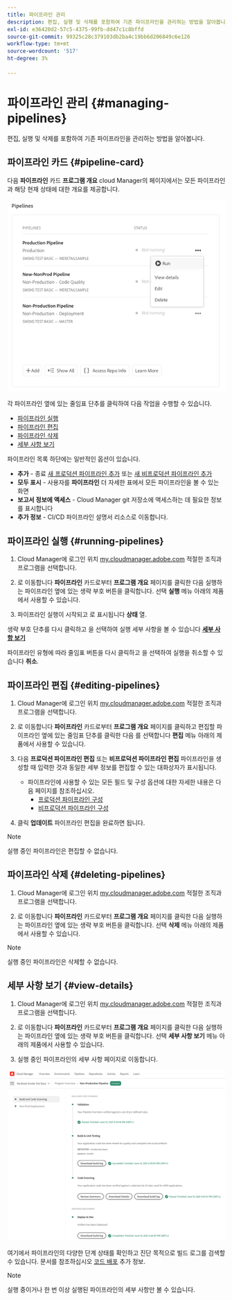 ```yaml
---
title: 파이프라인 관리
description: 편집, 실행 및 삭제를 포함하여 기존 파이프라인을 관리하는 방법을 알아봅니다.
exl-id: e36420d2-57c5-4375-99fb-dd47c1c8bffd
source-git-commit: 99325c28c379103db2ba4c19bb6d206849c6e126
workflow-type: tm+mt
source-wordcount: '517'
ht-degree: 3%

---
```



# 파이프라인 관리 {#managing-pipelines}

편집, 실행 및 삭제를 포함하여 기존 파이프라인을 관리하는 방법을 알아봅니다.

## 파이프라인 카드 {#pipeline-card}

다음 **파이프라인** 카드 **프로그램 개요** cloud Manager의 페이지에서는 모든 파이프라인과 해당 현재 상태에 대한 개요를 제공합니다.

![Cloud Manager의 파이프라인 카드](/help/assets/configure-pipelines/pipelines-card.png)

각 파이프라인 옆에 있는 줄임표 단추를 클릭하여 다음 작업을 수행할 수 있습니다.

* [파이프라인 실행](#running-pipelines)
* [파이프라인 편집](#editing-pipelines)
* [파이프라인 삭제](#deleting-pipelines)
* [세부 사항 보기](#view-details)

파이프라인 목록 하단에는 일반적인 옵션이 있습니다.

* **추가** - 종료 [새 프로덕션 파이프라인 추가](/help/using/production-pipelines.md) 또는 [새 비프로덕션 파이프라인 추가](/help/using/non-production-pipelines.md)
* **모두 표시** - 사용자를 **파이프라인** 더 자세한 표에서 모든 파이프라인을 볼 수 있는 화면
* **보고서 정보에 액세스** - Cloud Manager git 저장소에 액세스하는 데 필요한 정보를 표시합니다
* **추가 정보** - CI/CD 파이프라인 설명서 리소스로 이동합니다.

## 파이프라인 실행 {#running-pipelines}

1. Cloud Manager에 로그인 위치 [my.cloudmanager.adobe.com](https://my.cloudmanager.adobe.com/) 적절한 조직과 프로그램을 선택합니다.

1. 로 이동합니다 **파이프라인** 카드로부터 **프로그램 개요** 페이지를 클릭한 다음 실행하는 파이프라인 옆에 있는 생략 부호 버튼을 클릭합니다. 선택 **실행** 메뉴 아래의 제품에서 사용할 수 있습니다.

1. 파이프라인 실행이 시작되고 로 표시됩니다 **상태** 열.

생략 부호 단추를 다시 클릭하고 을 선택하여 실행 세부 사항을 볼 수 있습니다 **[세부 사항 보기](#view-details)**

파이프라인 유형에 따라 줄임표 버튼을 다시 클릭하고 을 선택하여 실행을 취소할 수 있습니다 **취소**.

## 파이프라인 편집 {#editing-pipelines}

1. Cloud Manager에 로그인 위치 [my.cloudmanager.adobe.com](https://my.cloudmanager.adobe.com/) 적절한 조직과 프로그램을 선택합니다.

1. 로 이동합니다 **파이프라인** 카드로부터 **프로그램 개요** 페이지를 클릭하고 편집할 파이프라인 옆에 있는 줄임표 단추를 클릭한 다음 를 선택합니다 **편집** 메뉴 아래의 제품에서 사용할 수 있습니다.

1. 다음 **프로덕션 파이프라인 편집** 또는 **비프로덕션 파이프라인 편집** 파이프라인을 생성할 때 입력한 것과 동일한 세부 정보를 편집할 수 있는 대화상자가 표시됩니다.

   * 파이프라인에 사용할 수 있는 모든 필드 및 구성 옵션에 대한 자세한 내용은 다음 페이지를 참조하십시오.
      * [프로덕션 파이프라인 구성](/help/using/production-pipelines.md)
      * [비프로덕션 파이프라인 구성](/help/using/non-production-pipelines.md)

1. 클릭 **업데이트** 파이프라인 편집을 완료하면 됩니다.

>[!NOTE]
>
>실행 중인 파이프라인은 편집할 수 없습니다.

## 파이프라인 삭제 {#deleting-pipelines}

1. Cloud Manager에 로그인 위치 [my.cloudmanager.adobe.com](https://my.cloudmanager.adobe.com/) 적절한 조직과 프로그램을 선택합니다.

1. 로 이동합니다 **파이프라인** 카드로부터 **프로그램 개요** 페이지를 클릭한 다음 실행하는 파이프라인 옆에 있는 생략 부호 버튼을 클릭합니다. 선택 **삭제** 메뉴 아래의 제품에서 사용할 수 있습니다.

>[!NOTE]
>
>실행 중인 파이프라인은 삭제할 수 없습니다.

## 세부 사항 보기 {#view-details}

1. Cloud Manager에 로그인 위치 [my.cloudmanager.adobe.com](https://my.cloudmanager.adobe.com/) 적절한 조직과 프로그램을 선택합니다.

1. 로 이동합니다 **파이프라인** 카드로부터 **프로그램 개요** 페이지를 클릭한 다음 실행하는 파이프라인 옆에 있는 생략 부호 버튼을 클릭합니다. 선택 **세부 사항 보기** 메뉴 아래의 제품에서 사용할 수 있습니다.

1. 실행 중인 파이프라인의 세부 사항 페이지로 이동합니다.

![파이프라인 세부 정보](/help/assets/configure-pipelines/pipeline-running-details.png)

여기에서 파이프라인의 다양한 단계 상태를 확인하고 진단 목적으로 빌드 로그를 검색할 수 있습니다. 문서를 참조하십시오 [코드 배포](/help/using/code-deployment.md) 추가 정보.

>[!NOTE]
>
>실행 중이거나 한 번 이상 실행된 파이프라인의 세부 사항만 볼 수 있습니다.
